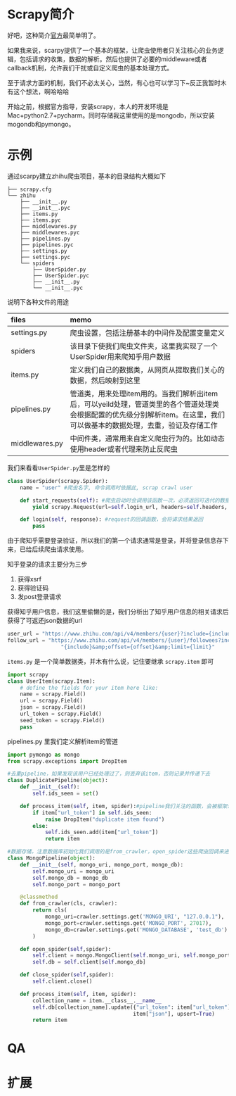 # Scrapy简介

好吧，这种简介[官方](https://doc.scrapy.org/en/latest/topics/architecture.html)最简单明了。

如果我来说，scarpy提供了一个基本的框架，让爬虫使用者只关注核心的业务逻辑，包括请求的收集，数据的解析。然后也提供了必要的middleware或者callback机制，允许我们干扰或自定义爬虫的基本处理方式。

至于请求方面的机制，我们不必太关心，当然，有心也可以学习下~反正我暂时木有这个想法，啊哈哈哈

开始之前，根据官方指导，安装scrapy，本人的开发环境是Mac+python2.7+pycharm。同时存储我这里使用的是mongodb，所以安装mogondb和pymongo。

# 示例

通过scarpy建立zhihu爬虫项目，基本的目录结构大概如下

```
├── scrapy.cfg
└── zhihu
    ├── __init__.py
    ├── __init__.pyc
    ├── items.py
    ├── items.pyc
    ├── middlewares.py
    ├── middlewares.pyc
    ├── pipelines.py
    ├── pipelines.pyc
    ├── settings.py
    ├── settings.pyc
    └── spiders
        ├── UserSpider.py
        ├── UserSpider.pyc
        ├── __init__.py
        └── __init__.pyc
```

说明下各种文件的用途

| files | memo |
| :--- | :--- |
| settings.py | 爬虫设置，包括注册基本的中间件及配置变量定义 |
| spiders | 该目录下使我们爬虫文件夹，这里我实现了一个UserSpider用来爬知乎用户数据 |
| items.py | 定义我们自己的数据类，从网页从提取我们关心的数据，然后映射到这里 |
| pipelines.py | 管道类，用来处理item用的。当我们解析出item后，可以yeild处理，管道类里的各个管道处理类会根据配置的优先级分别解析item。在这里，我们可以做基本的数据处理，去重，验证及存储工作 |
| middlewares.py | 中间件类，通常用来自定义爬虫行为的。比如动态使用header或者代理来防止反爬虫 |

我们来看看`UserSpider.py`里是怎样的

```py
class UserSpider(scrapy.Spider):
    name = "user" #爬虫名字, 命令调用时依据此, scrap crawl user

    def start_requests(self): #爬虫启动时会调用该函数一次，必须返回可迭代的数据
        yield scrapy.Request(url=self.login_url, headers=self.headers, callback=self.login)

    def login(self, response): #request的回调函数，会将请求结果返回
        pass
```

由于爬知乎需要登录验证，所以我们的第一个请求通常是登录，并将登录信息存下来，已给后续爬虫请求使用。

知乎登录的请求主要分为三步

1. 获得xsrf
2. 获得验证码
3. 发post登录请求

获得知乎用户信息，我们这里偷懒的是，我们分析出了知乎用户信息的相关请求后获得了可返还json数据的url

```py
user_url = "https://www.zhihu.com/api/v4/members/{user}?include={include}"
follow_url = "https://www.zhihu.com/api/v4/members/{user}/followees?include=" \
                 "{include}&amp;offset={offset}&amp;limit={limit}"
```

`items.py` 是一个简单数据类，并木有什么说，记住要继承 `scrapy.item` 即可

```py
import scrapy
class UserItem(scrapy.Item):
    # define the fields for your item here like:
    name = scrapy.Field()
    url = scrapy.Field()
    json = scrapy.Field()
    url_token = scrapy.Field()
    seed_token = scrapy.Field()
    pass
```

pipelines.py 里我们定义解析item的管道

```py
import pymongo as mongo
from scrapy.exceptions import DropItem

#去重pipeline，如果发现该用户已经处理过了，则丢弃该item，否则记录并传递下去
class DuplicatePipeline(object):
    def __init__(self):
        self.ids_seen = set()

    def process_item(self, item, spider):#pipeline我们关注的函数，会被框架调用处理item
        if item["url_token"] in self.ids_seen:
            raise DropItem("duplicate item found")
        else:
            self.ids_seen.add(item["url_token"])
            return item

#数据存储，注意数据库初始化我们调用的是from_crawler，open_spider这些爬虫回调来进行数据库相关初始化
class MongoPipeline(object):
    def __init__(self, mongo_uri, mongo_port, mongo_db):
        self.mongo_uri = mongo_uri
        self.mongo_db = mongo_db
        self.mongo_port = mongo_port

    @classmethod
    def from_crawler(cls, crawler):
        return cls(
            mongo_uri=crawler.settings.get('MONGO_URI', "127.0.0.1"),
            mongo_port=crawler.settings.get('MONGO_PORT', 27017),
            mongo_db=crawler.settings.get('MONGO_DATABASE', 'test_db')
        )

    def open_spider(self,spider):
        self.client = mongo.MongoClient(self.mongo_uri, self.mongo_port)
        self.db = self.client[self.mongo_db]

    def close_spider(self,spider):
        self.client.close()

    def process_item(self, item, spider):
        collection_name = item.__class__.__name__
        self.db[collection_name].update({"url_token": item["url_token"]},
                                        item["json"], upsert=True)
        return item
```

# QA

# 扩展



